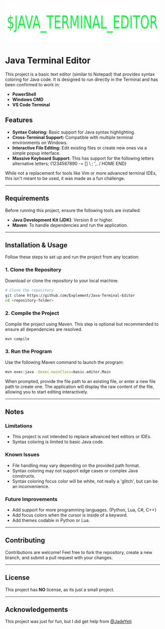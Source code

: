 <div align="center">
  <img src="icon.png" width = 756px height = 124px/>
</div>

# Java Terminal Editor

This project is a basic text editor (similar to Notepad) that provides syntax coloring for Java code. It is designed to run directly in the Terminal and has been confirmed to work in:

- **PowerShell**
- **Windows CMD**
- **VS Code Terminal**

## Features
- **Syntax Coloring:** Basic support for Java syntax highlighting.
- **Cross-Terminal Support:** Compatible with multiple terminal environments on Windows.
- **Interactive File Editing:** Edit existing files or create new ones via a simple popup interface.
- **Massive Keyboard Support:** This has support for the following letters alternative letters; {1234567890 -= [] \ ; ',. / HOME END}

While not a replacement for tools like Vim or more advanced terminal IDEs, this isn't meant to be used, it was made as a fun challenge.

---

## Requirements
Before running this project, ensure the following tools are installed:

- **Java Development Kit (JDK)**: Version 8 or higher.
- **Maven**: To handle dependencies and run the application.

---

## Installation & Usage
Follow these steps to set up and run the project from any location:

### 1. Clone the Repository
Download or clone the repository to your local machine.

```bash
# Clone the repository
git clone https://github.com/Explement/Java-Terminal-Editor
cd <repository-folder>
```

### 2. Compile the Project
Compile the project using Maven. This step is optional but recommended to ensure all dependencies are resolved.

```bash
mvn compile
```

### 3. Run the Program
Use the following Maven command to launch the program:

```bash
mvn exec:java -Dexec.mainClass=basic.editor.Main
```

When prompted, provide the file path to an existing file, or enter a new file path to create one. The application will display the raw content of the file, allowing you to start editing interactively.

---

## Notes

### Limitations
- This project is not intended to replace advanced text editors or IDEs.
- Syntax coloring is limited to basic Java code.

### Known Issues
- File handling may vary depending on the provided path format.
- Syntax coloring may not support edge cases or complex Java constructs.
- Syntax coloring focus color will be white, not really a 'glitch', but can be an inconvenience.

### Future Improvements
- Add support for more programming languages. {Python, Lua, C#, C++}
- Add focus colors when the cursor is inside of a keyword.
- Add themes codable in Python or Lua.

---

## Contributing
Contributions are welcome! Feel free to fork the repository, create a new branch, and submit a pull request with your changes.

---

## License
This project has **NO** license, as its just a small project.

---

## Acknowledgements
This project was just for fun, but I did get help from [@JadeYeti](https://github.com/Jadeeeeeeeeeeee)



